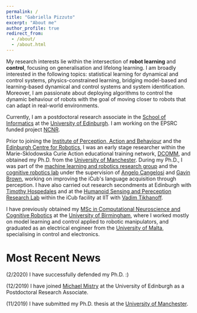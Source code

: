 ```yaml
---
permalink: /
title: "Gabriella Pizzuto"
excerpt: "About me"
author_profile: true
redirect_from: 
  - /about/
  - /about.html
---
```


My research interests lie within the intersection of **robot learning** and **control**, focusing on generalisation and lifelong learning. I am broadly interested in the following topics: statistical learning for dynamical and control systems, physics-constrained learning, bridging model-based and learning-based dynamical and control systems and system identification. Moreover, I am passionate about deploying algorithms to control the dynamic behaviour of robots with the goal of moving closer to robots that can adapt in real-world environments.

Currently, I am a postdoctoral research associate in the [School of Informatics](https://www.ed.ac.uk/informatics) at the [University of Edinburgh](https://www.ed.ac.uk/). I am working on the EPSRC funded project [NCNR](https://www.ncnr.org.uk/).

Prior to joining the [Institute of Perception, Action and Behaviour](http://web.inf.ed.ac.uk/ipab) and the [Edinburgh Centre for Robotics](https://www.edinburgh-robotics.org/), I was an early stage researcher within the Marie-Sklodowska Curie Action educational training network, [DCOMM](http://www.dcomm.eu/), and obtained my Ph.D. from the [University of Manchester](https://www.manchester.ac.uk/). During my Ph.D., I was part of the [machine learning and robotics research group](https://www.cs.manchester.ac.uk/research/expertise/machine-learning-and-robotics/) and the [cognitive robotics lab](https://corolab.github.io/) under the supervision of [Angelo Cangelosi](https://www.research.manchester.ac.uk/portal/angelo.cangelosi.html) and [Gavin Brown](http://www.cs.man.ac.uk/~gbrown/), working on improving the iCub's language acquisition through perception. I have also carried out research secondments at Edinburgh with [Timothy Hospedales](http://homepages.inf.ed.ac.uk/thospeda/) and at the [Humanoid Sensing and Pereception Research Lab](https://www.iit.it/research/lines/humanoid-sensing-and-perception) within the iCub facility at IIT with [Vadim Tikhanoff](https://www.iit.it/people/vadim-tikhanoff). 

I have previously obtained my [MSc in Computational Neuroscience and Cognitive Robotics](https://www.birmingham.ac.uk/research/activity/cncr/index.aspx) at the [University of Birmingham](https://www.birmingham.ac.uk/index.aspx), where I worked mostly on model learning and control applied to robotic manipulators, and graduated as an electrical engineer from the [University of Malta](https://www.um.edu.mt/), specialising in control and electronics.


Most Recent News
======
(2/2020) I have successfully defended my Ph.D. :)

(12/2019) I have joined [Michael Mistry](https://www.edinburgh-robotics.org/academics/michael-mistry) at the University of Edinburgh as a Postdoctoral Research Associate.

(11/2019) I have submitted my Ph.D. thesis at the [University of Manchester](https://www.cs.manchester.ac.uk/).


